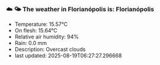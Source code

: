 ### ☁️ 🌤️  The weather in Florianópolis is: Florianópolis

- Temperature: 15.57°C
- On flesh: 15.64°C
- Relative air humidity: 94%
- Rain: 0.0 mm
- Description: Overcast clouds
- last updated: 2025-08-19T06:27:27.296668
